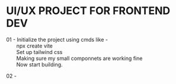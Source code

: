 # UI/UX PROJECT FOR FRONTEND DEV

01 - Initialize the project using cmds like - <br/>
&nbsp;&nbsp;&nbsp;&nbsp;&nbsp;&nbsp;&nbsp;npx create vite <br/>
&nbsp;&nbsp;&nbsp;&nbsp;&nbsp;&nbsp;&nbsp;Set up tailwind css <br/>
&nbsp;&nbsp;&nbsp;&nbsp;&nbsp;&nbsp;&nbsp;Making sure my small componnets are working fine <br/>
&nbsp;&nbsp;&nbsp;&nbsp;&nbsp;&nbsp;&nbsp;Now start building.

02 - 
